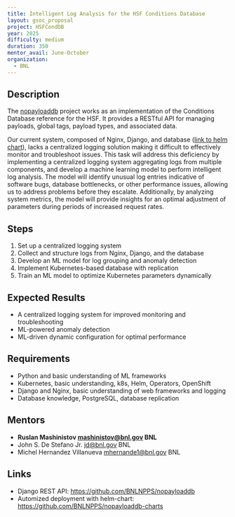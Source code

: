 ```yaml
---
title: Intelligent Log Analysis for the HSF Conditions Database 
layout: gsoc_proposal
project: HSFCondDB
year: 2025
difficulty: medium
duration: 350
mentor_avail: June-October
organization:
  - BNL
---
```


## Description

The [nopayloaddb](https://github.com/BNLNPPS/nopayloaddb) project works as an implementation of the Conditions Database 
reference for the HSF. It provides a RESTful API for managing payloads, global tags, payload types, and associated data. 

Our current system, composed of Nginx, Django, and database ([link to helm chart](https://github.com/BNLNPPS/nopayloaddb-charts)), 
lacks a centralized logging solution making it difficult to effectively monitor and troubleshoot issues. 
This task will address this deficiency by implementing a centralized logging system aggregating logs from multiple 
components, and develop a machine learning model to perform intelligent log analysis.  The model will identify unusual 
log entries indicative of software bugs, database bottlenecks, or other performance issues, allowing us to address 
problems before they escalate. Additionally, by analyzing system metrics, the model will provide insights for an optimal 
adjustment of parameters during periods of increased request rates.

## Steps

1. Set up a centralized logging system   
2. Collect and structure logs from Nginx, Django, and the database  
3. Develop an ML model for log grouping and anomaly detection 
4. Implement Kubernetes-based database with replication 
5. Train an ML model to optimize Kubernetes parameters dynamically


## Expected Results

* A centralized logging system for improved monitoring and troubleshooting 
* ML-powered anomaly detection
* ML-driven dynamic configuration for optimal performance

## Requirements

* Python and basic understanding of ML frameworks
* Kubernetes, basic understanding, k8s, Helm, Operators, OpenShift
* Django and Nginx, basic understanding of web frameworks and logging
* Database knowledge, PostgreSQL, database replication


## Mentors

- **Ruslan Mashinistov [mashinistov@bnl.gov](mailto:mashinistov@bnl.gov) BNL** 
- John S. De Stefano Jr. [jd@bnl.gov](mailto:jd@bnl.gov) BNL
- Michel Hernandez Villanueva [mhernande1@bnl.gov](mailto:mhernande1@bnl.gov) BNL


## Links

* Django REST API: <https://github.com/BNLNPPS/nopayloaddb> 
* Automized deployment with helm-chart: <https://github.com/BNLNPPS/nopayloaddb-charts>
